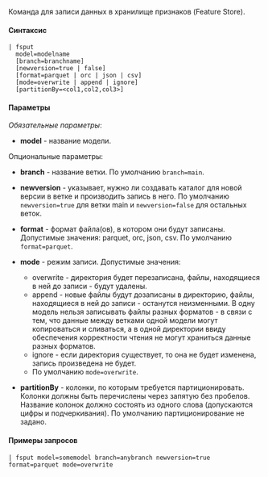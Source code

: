 Команда для записи данных в хранилище признаков (Feature Store).

#### Синтаксис

```
| fsput 
  model=modelname 
  [branch=branchname] 
  [newversion=true | false]
  [format=parquet | orc | json | csv]
  [mode=overwrite | append | ignore]
  [partitionBy=<col1,col2,col3>]
```

#### Параметры

_Обязательные параметры_:

- **model** - название модели.

Опциональные параметры:

- **branch** - название ветки. По умолчанию `branch=main`.

- **newversion** - указывает, нужно ли создавать каталог для новой версии в ветке и производить запись в него. По умолчанию `newversion=true` для ветки main и `newversion=false` для остальных веток.

- **format** - формат файла(ов), в котором они будут записаны. Допустимые значения: parquet, orc, json, csv. По
  умолчанию `format=parquet`.

- **mode** - режим записи. Допустимые значения:
  - overwrite - директория будет перезаписана, файлы, находящиеся в ней до записи - будут удалены.
  - append - новые файлы будут дозаписаны в директорию, файлы, находящиеся в ней до записи - останутся неизменными.
  В одну модель нельзя записывать файлы разных форматов - в связи с тем, что данные между ветками одной модели могут копироваться и сливаться, а в одной директории ввиду обеспечения корректности чтения не могут храниться данные разных форматов.
  - ignore - если директория существует, то она не будет изменена, запись произведена не будет.
  - По умолчанию `mode=overwrite`.
  
- **partitionBy** - колонки, по которым требуется партиционировать. Колонки должны быть перечислены через запятую
  без пробелов. Название колонок должно состоять из одного слова (допускаются цифры и подчеркивания). По умолчанию
  партиционирование не задано.

#### Примеры запросов

```
| fsput model=somemodel branch=anybranch newversion=true format=parquet mode=overwrite
```